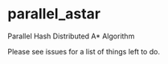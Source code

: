 # parallel_astar
Parallel Hash Distributed A* Algorithm

Please see issues for a list of things left to do. 